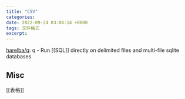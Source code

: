 ```yaml
---
title: "CSV"
categories: 
date: 2022-09-24 03:04:14 +0800
tags: 文件格式
excerpt: 
---
```






[harelba/q](https://github.com/harelba/q): q - Run [[SQL]] directly on delimited files and multi-file sqlite databases



## Misc

[[表格]]



